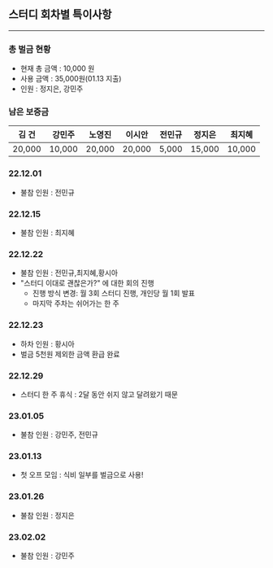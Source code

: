 ## 스터디 회차별 특이사항
---
### 총 벌금 현황
- 현재 총 금액 : 10,000 원
- 사용 금액 : 35,000원(01.13 지출)
- 인원 : 정지은, 강민주

### 남은 보증금
|김 건|강민주|노영진|이시안|전민규|정지은|최지혜|
| :---: | :---: | :---: | :---: | :---: | :---: | :---: |
| 20,000 | 10,000 | 20,000 | 20,000 | 5,000 | 15,000 | 10,000 |

### 22.12.01
- 불참 인원 : 전민규

### 22.12.15
- 불참 인원 : 최지혜

### 22.12.22
- 불참 인원 : 전민규,최지혜,황시아
- "스터디 이대로 괜찮은가?" 에 대한 회의 진행
    - 진행 방식 변경: 월 3회 스터디 진행, 개인당 월 1회 발표
    - 마지막 주차는 쉬어가는 한 주

### 22.12.23
- 하차 인원 : 황시아
- 벌금 5천원 제외한 금액 환급 완료

### 22.12.29
- 스터디 한 주 휴식 : 2달 동안 쉬지 않고 달려왔기 때문

### 23.01.05
- 불참 인원 : 강민주, 전민규

### 23.01.13
- 첫 오프 모임 : 식비 일부를 벌금으로 사용!

### 23.01.26
- 불참 인원 : 정지은

### 23.02.02
- 불참 인원 : 강민주
